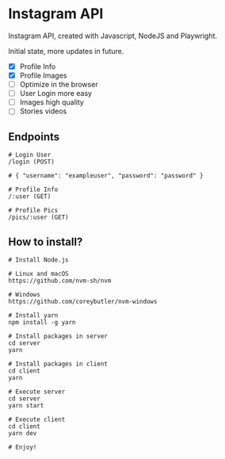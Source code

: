 # Instagram API

Instagram API, created with Javascript, NodeJS and Playwright.

Initial state, more updates in future.

- [X] Profile Info
- [X] Profile Images
- [ ] Optimize in the browser
- [ ] User Login more easy
- [ ] Images high quality
- [ ] Stories videos

## Endpoints

```shell
# Login User
/login (POST)

# { "username": "exampleuser", "password": "password" }

# Profile Info
/:user (GET)

# Profile Pics
/pics/:user (GET)
```

## How to install?

```shell
# Install Node.js

# Linux and macOS
https://github.com/nvm-sh/nvm

# Windows
https://github.com/coreybutler/nvm-windows

# Install yarn
npm install -g yarn

# Install packages in server
cd server
yarn

# Install packages in client
cd client
yarn

# Execute server
cd server
yarn start

# Execute client
cd client
yarn dev

# Enjoy!

```